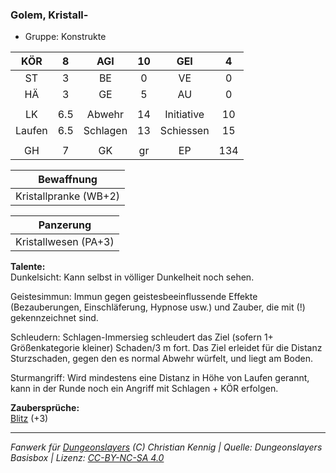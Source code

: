 ### Golem, Kristall-

- Gruppe: Konstrukte

|  KÖR   |  8  |   AGI    | 10  |    GEI     |  4  |
| :----: | :-: | :------: | :-: | :--------: | :-: |
|   ST   |  3  |    BE    |  0  |     VE     |  0  |
|   HÄ   |  3  |    GE    |  5  |     AU     |  0  |
|        |     |          |     |            |     |
|   LK   | 6.5 |  Abwehr  | 14  | Initiative | 10  |
| Laufen | 6.5 | Schlagen | 13  | Schiessen  | 15  |
|        |     |          |     |            |     |
|   GH   |  7  |    GK    | gr  |     EP     | 134 |

|      Bewaffnung       |
| :-------------------: |
| Kristallpranke (WB+2) |

|      Panzerung       |
| :------------------: |
| Kristallwesen (PA+3) |

**Talente:**  
Dunkelsicht: Kann selbst in völliger Dunkelheit noch sehen.

Geistesimmun: Immun gegen geistesbeeinflussende Effekte (Bezauberungen, Einschläferung, Hypnose usw.) und Zauber, die mit (!) gekennzeichnet sind.

Schleudern: Schlagen-Immersieg schleudert das Ziel (sofern 1+ Größenkategorie kleiner) Schaden/3 m fort. Das Ziel erleidet für die Distanz Sturzschaden, gegen den es normal Abwehr würfelt, und liegt am Boden.

Sturmangriff: Wird mindestens eine Distanz in Höhe von Laufen gerannt, kann in der Runde noch ein Angriff mit Schlagen + KÖR erfolgen.

**Zaubersprüche:**  
[Blitz](/grw/zauber/blitz.md) (+3)

---

_Fanwerk für [Dungeonslayers](https://www.dungeonslayers.net/) (C) Christian Kennig | Quelle: Dungeonslayers Basisbox | Lizenz: [CC-BY-NC-SA 4.0](https://creativecommons.org/licenses/by-nc-sa/4.0/deed.de)_
